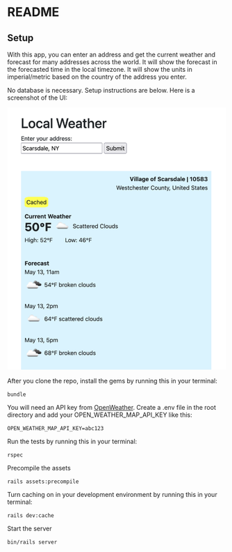 # README

## Setup
With this app, you can enter an address and get the current weather and forecast for many addresses across the world.  It will show the forecast in the forecasted time in the local timezone.  It will show the units in imperial/metric based on the country of the address you enter.

No database is necessary.  Setup instructions are below.  Here is a screenshot of the UI:

![Screenshot of the app showing the current weather and forecast for a location](app/assets/images/weather_app_screenshot.png)

After you clone the repo, install the gems by running this in your terminal:
```
bundle
```

You will need an API key from [OpenWeather](https://openweathermap.org/api).
Create a .env file in the root directory and add your OPEN_WEATHER_MAP_API_KEY like this:
```
OPEN_WEATHER_MAP_API_KEY=abc123
```

Run the tests by running this in your terminal:
```
rspec
```

Precompile the assets
```
rails assets:precompile
```

Turn caching on in your development environment by running this in your terminal:
```
rails dev:cache
```

Start the server
```
bin/rails server
```